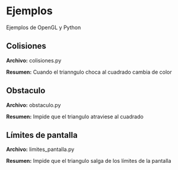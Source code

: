 # Ejemplos

Ejemplos de OpenGL y Python

## Colisiones

**Archivo:** colisiones.py

**Resumen:** Cuando el trianngulo choca al cuadrado cambia de color

## Obstaculo

**Archivo:** obstaculo.py

**Resumen:** Impide que el triangulo atraviese al cuadrado

## Límites de pantalla

**Archivo:** limites_pantalla.py

**Resumen:** Impide que el triangulo salga de los límites de la pantalla
